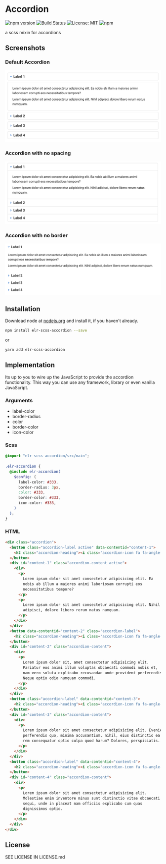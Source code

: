 # Accordion

[![npm version](http://img.shields.io/npm/v/elr-scss-accordion.svg)](https://www.npmjs.org/package/elr-scss-accordion)
[![Build Status](https://github.com/elr-scss-accordion/workflows/CI/badge.svg)](https://github.com/elr-scss-accordion/actions?workflow=CI)
[![License: MIT](https://img.shields.io/badge/License-MIT-yellow.svg)](https://opensource.org/licenses/MIT)
[![npm](https://img.shields.io/npm/dm/elr-scss-accordion.svg?style=flat)](https://npmjs.com/package/elr-scss-accordion)

a scss mixin for accordions

## Screenshots

### Default Accordion

![screenshot of default accordion](./src/screenshot1.png)

### Accordion with no spacing

![screenshot of accordion with no spacing](./src/screenshot2.png)

### Accordion with no border

![screenshot of accordion with no border](./src/screenshot3.png)

## Installation

Download node at [nodejs.org](http://nodejs.org) and install it, if you haven't already.

```sh
npm install elr-scss-accordion --save
```

or

```sh
yarn add elr-scss-accordion
```

## Implementation

Its up to you to wire up the JavaScript to provide the accordion functionality. This way you can use any framework, library or even vanilla JavaScript.

### Arguments

- label-color
- border-radius
- color
- border-color
- icon-color

### Scss

```scss
@import "elr-scss-accordion/src/main";

.elr-accordion {
  @include elr-accordion(
    $config: (
      label-color: #333,
      border-radius: 3px,
      color: #333,
      border-color: #333,
      icon-color: #333,
    )
  );
}
```

### HTML

```html
<div class="accordion">
  <button class="accordion-label active" data-contentid="content-1">
    <h2 class="accordion-heading"><i class="accordion-icon fa fa-angle-down"></i><span>Label 1</span></button></h2>
  </button>
  <div id="content-1" class="accordion-content active">
    <div>
      <p>
        Lorem ipsum dolor sit amet consectetur adipisicing elit. Ea
        nobis ab illum a maiores animi laboriosam corrupti eos
        necessitatibus tempore?
      </p>
      <p>
        Lorem ipsum dolor sit amet consectetur adipisicing elit. Nihil
        adipisci, dolore libero rerum natus numquam.
      </p>
    </div>
  </div>
  <button data-contentid="content-2" class="accordion-label">
    <h2 class="accordion-heading"><i class="accordion-icon fa fa-angle-down"></i><span>Label 2</span></h2>
  </button>
  <div id="content-2" class="accordion-content">
    <div>
      <p>
        Lorem ipsum dolor sit, amet consectetur adipisicing elit.
        Pariatur eos animi illum voluptas obcaecati commodi nobis et,
        nam vero soluta explicabo recusandae unde provident perferendis.
        Neque optio odio numquam commodi.
      </p>
    </div>
  </div>
  <button class="accordion-label" data-contentid="content-3">
    <h2 class="accordion-heading"><i class="accordion-icon fa fa-angle-down"></i><span>Label 3</span></h2>
  </button>
  <div id="content-3" class="accordion-content">
    <div>
      <p>
        Lorem ipsum dolor sit amet consectetur adipisicing elit. Eveniet
        perferendis quo, minima accusantium, nihil, eius distinctio ea
        rem consequatur optio culpa quod harum? Dolores, perspiciatis.
      </p>
    </div>
  </div>
  <button class="accordion-label" data-contentid="content-4">
    <h2 class="accordion-heading"><i class="accordion-icon fa fa-angle-down"></i><span>Label 4</span></h2>
  </button>
  <div id="content-4" class="accordion-content">
    <div>
      <p>
        Lorem ipsum dolor sit amet consectetur adipisicing elit.
        Molestiae enim inventore minus sunt distinctio vitae obcaecati
        sequi, unde in placeat nam officiis explicabo cum quas
        dignissimos optio.
      </p>
    </div>
  </div>
</div>
```

## License

SEE LICENSE IN LICENSE.md
